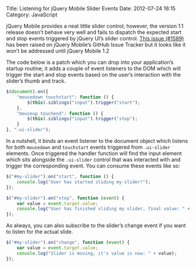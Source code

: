 Title: Listening for jQuery Mobile Slider Events
Date: 2012-07-24 16:15
Category: JavaScript

jQuery Mobile provides a neat little slider control; however, the version 1.1 release doesn’t behave very well and fails to dispatch the expected start and stop events triggered by jQuery UI’s slider control. [This issue (#1589)](https://github.com/jquery/jquery-mobile/issues/1589) has been raised on jQuery Mobile’s GitHub Issue Tracker but it looks like it won’t be addressed until jQuery Mobile 1.2

The code below is a patch which you can drop into your application’s startup routine; it adds a couple of event listeners to the DOM which will trigger the start and stop events based on the user’s interaction with the slider’s thumb and track.

```js
$(document).on({
    "mousedown touchstart": function () {
        $(this).siblings("input").trigger("start");
    },
    "mouseup touchend": function () {
        $(this).siblings("input").trigger("stop");
    }
}, ".ui-slider");
```

In a nutshell, it binds an event listener to the document object which listens for both `mousedown` and `touchstart` events triggered from `.ui-slider` elements. Once triggered the handler function will find the input element which sits alongside the `.ui-slider` control that was interacted with and trigger the corresponding event. You can consume these events like so:

```js
$("#my-slider").on("start", function () { 
    console.log("User has started sliding my-slider!");
});

$("#my-slider").on("stop", function (event) {
    var value = event.target.value;
    console.log("User has finished sliding my slider, final value: " + value);
});
```

As always, you can also subscribe to the slider’s change event if you want to listen for the actual slide.

```js
$("#my-slider").on("change", function (event) {
    var value = event.target.value;
    console.log("Slider is moving, it's value is now: " + value);
});
```